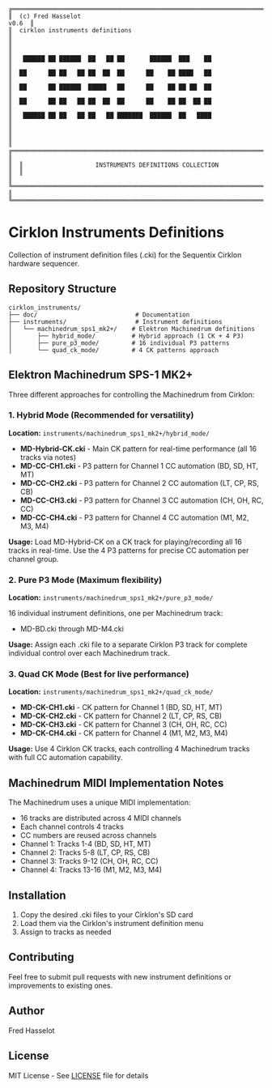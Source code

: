 ```
╔════════════════════════════════════════════════════════════════════════════════════════╗
║  (c) Fred Hasselot                                                               v0.6  ║
║  cirklon instruments definitions                                                       ║
║                                                                                        ║
║   ██████ ██ ██████  ██   ██ ██       ██████  ███    ██                                 ║
║  ██      ██ ██   ██ ██  ██  ██      ██    ██ ████   ██                                 ║
║  ██      ██ ██████  █████   ██      ██    ██ ██ ██  ██                                 ║
║  ██      ██ ██   ██ ██  ██  ██      ██    ██ ██  ██ ██                                 ║
║   ██████ ██ ██   ██ ██   ██ ███████  ██████  ██   ████                                 ║
║                                                                                        ║
║  ╔══════════════════════════════════════════════════════════════════════════════════╗  ║
║  ║                    INSTRUMENTS DEFINITIONS COLLECTION                            ║  ║
║  ╚══════════════════════════════════════════════════════════════════════════════════╝  ║
╚════════════════════════════════════════════════════════════════════════════════════════╝
```

# Cirklon Instruments Definitions

Collection of instrument definition files (.cki) for the Sequentix Cirklon hardware sequencer.

## Repository Structure

```
cirklon_instruments/
├── doc/                           # Documentation
├── instruments/                   # Instrument definitions
│   └── machinedrum_sps1_mk2+/    # Elektron Machinedrum definitions
│       ├── hybrid_mode/          # Hybrid approach (1 CK + 4 P3)
│       ├── pure_p3_mode/         # 16 individual P3 patterns
│       └── quad_ck_mode/         # 4 CK patterns approach
```

## Elektron Machinedrum SPS-1 MK2+

Three different approaches for controlling the Machinedrum from Cirklon:

### 1. Hybrid Mode (Recommended for versatility)
**Location:** `instruments/machinedrum_sps1_mk2+/hybrid_mode/`

- **MD-Hybrid-CK.cki** - Main CK pattern for real-time performance (all 16 tracks via notes)
- **MD-CC-CH1.cki** - P3 pattern for Channel 1 CC automation (BD, SD, HT, MT)
- **MD-CC-CH2.cki** - P3 pattern for Channel 2 CC automation (LT, CP, RS, CB)
- **MD-CC-CH3.cki** - P3 pattern for Channel 3 CC automation (CH, OH, RC, CC)
- **MD-CC-CH4.cki** - P3 pattern for Channel 4 CC automation (M1, M2, M3, M4)

**Usage:** Load MD-Hybrid-CK on a CK track for playing/recording all 16 tracks in real-time. Use the 4 P3 patterns for precise CC automation per channel group.

### 2. Pure P3 Mode (Maximum flexibility)
**Location:** `instruments/machinedrum_sps1_mk2+/pure_p3_mode/`

16 individual instrument definitions, one per Machinedrum track:
- MD-BD.cki through MD-M4.cki

**Usage:** Assign each .cki file to a separate Cirklon P3 track for complete individual control over each Machinedrum track.

### 3. Quad CK Mode (Best for live performance)
**Location:** `instruments/machinedrum_sps1_mk2+/quad_ck_mode/`

- **MD-CK-CH1.cki** - CK pattern for Channel 1 (BD, SD, HT, MT)
- **MD-CK-CH2.cki** - CK pattern for Channel 2 (LT, CP, RS, CB)
- **MD-CK-CH3.cki** - CK pattern for Channel 3 (CH, OH, RC, CC)
- **MD-CK-CH4.cki** - CK pattern for Channel 4 (M1, M2, M3, M4)

**Usage:** Use 4 Cirklon CK tracks, each controlling 4 Machinedrum tracks with full CC automation capability.

## Machinedrum MIDI Implementation Notes

The Machinedrum uses a unique MIDI implementation:
- 16 tracks are distributed across 4 MIDI channels
- Each channel controls 4 tracks
- CC numbers are reused across channels
- Channel 1: Tracks 1-4 (BD, SD, HT, MT)
- Channel 2: Tracks 5-8 (LT, CP, RS, CB)
- Channel 3: Tracks 9-12 (CH, OH, RC, CC)
- Channel 4: Tracks 13-16 (M1, M2, M3, M4)

## Installation

1. Copy the desired .cki files to your Cirklon's SD card
2. Load them via the Cirklon's instrument definition menu
3. Assign to tracks as needed

## Contributing

Feel free to submit pull requests with new instrument definitions or improvements to existing ones.

## Author

Fred Hasselot

## License

MIT License - See [LICENSE](LICENSE) file for details